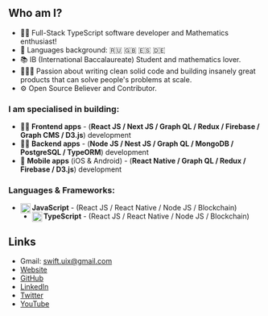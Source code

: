 ## Who am I?
- 👨‍💻 Full-Stack TypeScript software developer and Mathematics enthusiast!
- 📖 Languages background: 🇷🇺 🇬🇧 🇪🇸 🇩🇪
- 📚 IB (International Baccalaureate) Student and mathematics lover.
- 👷🏻‍♂️ Passion about writing clean solid code and building insanely great products that can solve people's problems at scale.
- ⚙ Open Source Believer and Contributor.

### I am specialised in building:
-  👨‍💻  **Frontend apps** - (**React JS / Next JS / Graph QL / Redux / Firebase / Graph CMS / D3.js**) development
- 👨‍🔬  **Backend apps** - (**Node JS / Nest JS / Graph QL / MongoDB / PostgreSQL / TypeORM**) development
- 📱  **Mobile apps** (iOS & Android) - (**React Native / Graph QL / Redux / Firebase / D3.js**) development

### Languages & Frameworks: 
- **JavaScript** <img align="left" alt="javascript" width="20px" src="https://cdn.jsdelivr.net/npm/simple-icons@v3/icons/javascript.svg"/> - (React JS / React Native / Node JS / Blockchain)
- **TypeScript** <img align="left" alt="javascript" width="20px" src="https://cdn.jsdelivr.net/npm/simple-icons@v3/icons/typescript.svg"/> - (React JS / React Native / Node JS / Blockchain)

## Links
- Gmail: swift.uix@gmail.com
- [Website](https://myportfolio-dev.web.app/)
- [GitHub](https://github.com/Artem711)
- [LinkedIn](https://www.linkedin.com/in/artem77/)
- [Twitter](https://twitter.com/Artem66063023)
- [YouTube](https://www.youtube.com/channel/UC2Q2qLKUSXfPS_mxrtqvixA)
